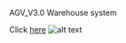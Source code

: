 AGV_V3.0 Warehouse system

Click [here](https://www.google.com/)
![alt text](https://i.imgur.com/hW0TyFf.jpeg)
